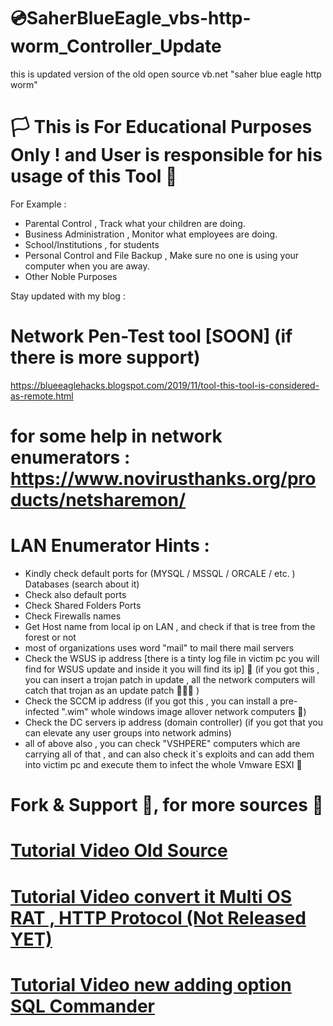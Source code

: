 # 💿SaherBlueEagle_vbs-http-worm_Controller_Update
this is updated version of the old open source vb.net "saher blue eagle http worm"

# 🏳 This is For Educational Purposes Only ! and User is responsible for his usage of this Tool  🔞

For Example : 
- Parental Control , Track what your children are doing.
- Business Administration , Monitor what employees are doing.
- School/Institutions , for students
- Personal Control and File Backup , Make sure no one is using your computer when you are away.
- Other Noble Purposes

Stay updated with my blog :
# Network Pen-Test tool [SOON] (if there is more support)
https://blueeaglehacks.blogspot.com/2019/11/tool-this-tool-is-considered-as-remote.html

# for some help in network enumerators : https://www.novirusthanks.org/products/netsharemon/
# LAN Enumerator Hints : 
- Kindly  check default ports for (MYSQL / MSSQL / ORCALE / etc. ) Databases (search about it)
- Check also default ports
- Check Shared Folders Ports 
- Check Firewalls names 
- Get Host name from local ip on LAN , and check if that is tree from the forest or not 
- most of organizations uses word "mail" to mail there mail servers 
- Check the WSUS ip address [there is a tinty log file in victim pc you will find for WSUS update and inside it you will find its ip] 🤣 (if you got this , you can insert a trojan patch in update , all the network computers will catch that trojan as an update patch 🤣🤣🤣 )
- Check the SCCM ip address (if you got this , you can install a pre-infected ".wim" whole windows image allover network computers 🤣)
- Check the DC servers ip address (domain controller) (if you got that you can elevate any user groups into network admins)
- all of above also , you can check "VSHPERE" computers which are carrying all of that , and can also check it`s exploits and can add them into victim pc and execute them to infect the whole Vmware ESXI 🤣 

# Fork & Support 🥰, for more sources 🥰
# [Tutorial Video Old Source](https://www.youtube.com/watch?v=mn2wdL4yiuM "Tutorial 1") 

# [Tutorial Video convert it Multi OS RAT , HTTP Protocol (Not Released YET)](https://www.youtube.com/watch?v=bKWGJ8qyGFo "Tutorial 2")

# [Tutorial Video new adding option SQL Commander](https://www.youtube.com/watch?v=rSDKs_gPV9Y "Tutorial 3") 
